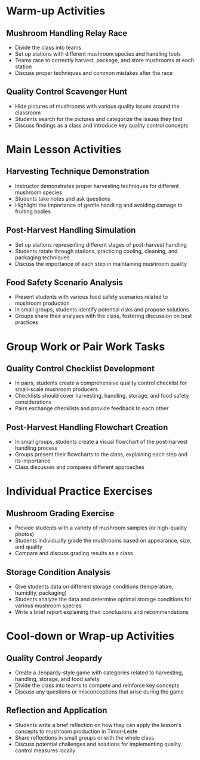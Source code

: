 # Warm-up Activities

## Mushroom Handling Relay Race
- Divide the class into teams
- Set up stations with different mushroom species and handling tools
- Teams race to correctly harvest, package, and store mushrooms at each station
- Discuss proper techniques and common mistakes after the race

## Quality Control Scavenger Hunt
- Hide pictures of mushrooms with various quality issues around the classroom
- Students search for the pictures and categorize the issues they find
- Discuss findings as a class and introduce key quality control concepts

# Main Lesson Activities

## Harvesting Technique Demonstration
- Instructor demonstrates proper harvesting techniques for different mushroom species
- Students take notes and ask questions
- Highlight the importance of gentle handling and avoiding damage to fruiting bodies

## Post-Harvest Handling Simulation
- Set up stations representing different stages of post-harvest handling
- Students rotate through stations, practicing cooling, cleaning, and packaging techniques
- Discuss the importance of each step in maintaining mushroom quality

## Food Safety Scenario Analysis
- Present students with various food safety scenarios related to mushroom production
- In small groups, students identify potential risks and propose solutions
- Groups share their analyses with the class, fostering discussion on best practices

# Group Work or Pair Work Tasks

## Quality Control Checklist Development
- In pairs, students create a comprehensive quality control checklist for small-scale mushroom producers
- Checklists should cover harvesting, handling, storage, and food safety considerations
- Pairs exchange checklists and provide feedback to each other

## Post-Harvest Handling Flowchart Creation
- In small groups, students create a visual flowchart of the post-harvest handling process
- Groups present their flowcharts to the class, explaining each step and its importance
- Class discusses and compares different approaches

# Individual Practice Exercises

## Mushroom Grading Exercise
- Provide students with a variety of mushroom samples (or high-quality photos)
- Students individually grade the mushrooms based on appearance, size, and quality
- Compare and discuss grading results as a class

## Storage Condition Analysis
- Give students data on different storage conditions (temperature, humidity, packaging)
- Students analyze the data and determine optimal storage conditions for various mushroom species
- Write a brief report explaining their conclusions and recommendations

# Cool-down or Wrap-up Activities

## Quality Control Jeopardy
- Create a Jeopardy-style game with categories related to harvesting, handling, storage, and food safety
- Divide the class into teams to compete and reinforce key concepts
- Discuss any questions or misconceptions that arise during the game

## Reflection and Application
- Students write a brief reflection on how they can apply the lesson's concepts to mushroom production in Timor-Leste
- Share reflections in small groups or with the whole class
- Discuss potential challenges and solutions for implementing quality control measures locally